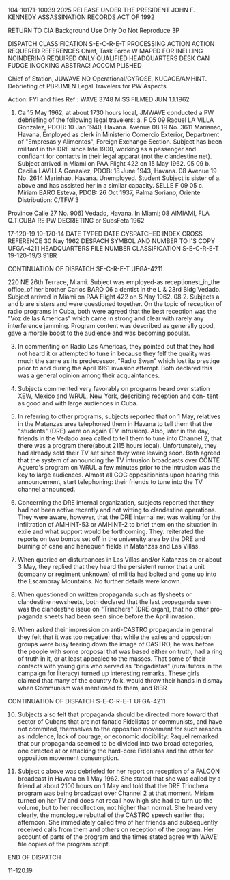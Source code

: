 104-10171-10039 2025 RELEASE UNDER THE PRESIDENT JOHN F. KENNEDY ASSASSINATION RECORDS ACT OF 1992

RETURN TO CIA
Background Use Only
Do Not Reproduce
3P

DISPATCH
CLASSIFICATION
S-E-C-R-E-T
PROCESSING
ACTION
ACTION REQUERED REFERENCES
Chief, Task Force W
MAPED FOR INELLING
NOINDERING REQUIRED
ONLY QUALIFIED
HEADQUARTERS DESK
CAN FUDGE INOCKING
ABSTRAC!
ACCOM
PLISHED

Chief of Station, JUWAVE
NO
Operational/GYROSE, KUCAGE/AMHINT.
Debriefing of PBRUMEN Legal Travelers for PW Aspects

Action: FYI and files
Ref : WAVE 3748
MISS FILMED
JUN 1.1.1962

1. Ca 15 May 1962, at about 1730 hours local, JMWAVE conducted
a PW debriefing of the following legal travelers:
a.
F 05
09
Raquel LA VILLA Gonzalez, PDOB: 10 Jan 1940, Havana. Avenue
08
19 No. 3611 Marianao, Havana, Employed as clerk in
Ministerio Comercio Exterior, Department of "Empresas y
Alimentos", Foreign Exchange Section. Subject has been
militant in the DRE since late 1900, working as a pessenger
and confidant for contacts in their legal apparat (not the
clandestine net). Subject arrived in Miami on PAA Flight
422 on 15 May 1962.
05
09
b. Cecilia LAVILLA Gonzalez, PDOB: 18 June 1943, Havana.
08 Avenue 19 No. 2614 Marinhao, Havana. Unemployed. Student
Subject is sister of a. above and has assisted her in a
similar capacity.
SELLE
F 09
05
c. Miriam BARO Esteva, PDOB: 26 Oct 1937, Palma Soriano, Oriente
Distribution:
C/TFW
3

Province Calle 27 No. 906) Vedado, Havana. In Miami;
08
AIMIAMI, FLA Q.T.CUBA
RE PW DEGRIETING or SubsFeta 1962

17-120-19
19-170-14
DATE TYPED
DATE CYSPATCHED
INDEX
CROSS REFERENCE
30 Nay 1962
DESPACH SYMBOL AND NUMBER
TO
I'S COPY
UFGA-4211
HEADQUARTERS FILE NUMBER
CLASSIFICATION
S-E-C-R-E-T
19-120-19/3
91BR

CONTINUATION OF
DISPATCH
SE-C-R-E-T
UFGA-4211

220 NE 26th Terrace, Miami. Subject was employed-as
receptionest_in_the office_of her brother Carlos BARO 06
a dentist in the L & 23rd Bldg Vedado. Subject arrived
in Miami on PAA Flight 422 on S Nay 1962.
08
2. Subjects a and b are sisters and were questioned together. On
the topic of reception of radio programs in Cuba, both were agreed that
the best reception was the "Voz de las Americas" which came in strong
and clear with rarely any interference jamming. Program content was
described as generally good, gave a morale boost to the audience and
was becoming popular.

3. In commenting on Radio Las Americas, they pointed out that
they had not heard it or attempted to tune in because they felf the
quality was much the same as its predecessor, "Radio Swan" which lost
its prestige prior to and during the April 1961 invasion attempt. Both
declared this was a general opinion among their acquaintances.

4. Subjects commented very favorably on programs heard over
station XEW, Mexico and WRUL, New York, describing reception and con-
tent as good and with large audiences in Cuba.

5. In referring to other programs, subjects reported that on
1 May, relatives in the Matanzas area telephoned them in Havana to tell
them that the "students" (DRE) were on again (TV intrusion). Also,
later in the day, friends in the Vedado area called to tell them to
tune into Channel 2, that there was a program there(about 2115 hours
local). Unfortunately, they had already sold their TV set since they
were leaving soon. Both agreed that the system of announcing the TV
intrusion broadcasts over CONTE Aguero's program on WRUL a few minutes
prior to the intrusion was the key to large audiences. Almost all
GOC oppositionists upon hearing this announcement, start telephoning:
their friends to tune into the TV channel announced.

6. Concerning the DRE internal organization, subjects reported
that they had not been active recently and not witting to clandestine
operations. They were aware, however, that the DRE internal net was
waiting for the infiltration of AMHINT-53 or AMHINT-2 to brief them on
the situation in exile and what support would be forthcoming. They.
reiterated the reports on two bombs set off in the university area by
the DRE and burning of cane and henequen fields in Matanzas and Las
Villas.

7. When queried on disturbances in Las Villas and/or Katanzas on
or about 3 May, they replied that they heard the persistent rumor that
a unit (company or regiment unknown) of militia had bolted and gone
up into the Escambray Mountains. No further details were known.

8. When questioned on written propaganda such as flysheets or
clandestine newsheets, both declared that the last propaganda seen was
the clandestine issue on "Trinchera" (DRE organ), that no other pro-
paganda sheets had been seen since before the April invasion.

9. When asked their impression on anti-CASTRO propaganda in
general they felt that it was too negative; that while the exiles and
opposition groups were busy tearing down the image of CASTRO, he was
before the people with some proposal that was based either on truth,
had a ring of truth in it, or at least appealed to the masses. That
some of their contacts with young girls who served as "brigadistas"
(rural tutors in the campaign for literacy) turned up interesting
remarks. These girls claimed that many of the country folk. would throw
their hands in dismay when Communism was mentioned to them, and
RIBR

CONTINUATION OF
DISPATCH
S-E-C-R-E-T
UFGA-4211

10. Subjects also felt that propaganda should be directed more
toward that sector of Cubans that are not fanatic Fidelistas or
communists, and have not commited, themselves to the opposition movement
for such reasons as indolence, lack of courage, or economic docibility:
Raquel remarked that our propaganda seemed to be divided into two
broad categories, one directed at or attacking the hard-core Fidelistas
and the other for opposition movement consumption.

11. Subject c above was debriefed for her report on reception of
a FALCON broadcast in Havana on 1 May 1962. She stated that she was
called by a friend at about 2100 hours on 1 May and told that the DRE
Trinchera program was being broadcast over Channel 2 at that moment.
Miriam turned on her TV and does not recall how high she had to turn up
the volume, but to her recollection, not higher than normal. She heard
very clearly, the monologue rebuttal of the CASTRO speech earlier that
afternoon. She immediately called two of her friends and subsequently
received calls from them and others on reception of the program. Her
account of parts of the program and the times stated agree with WAVE'
file copies of the program script.

END OF DISPATCH

11-120.19
